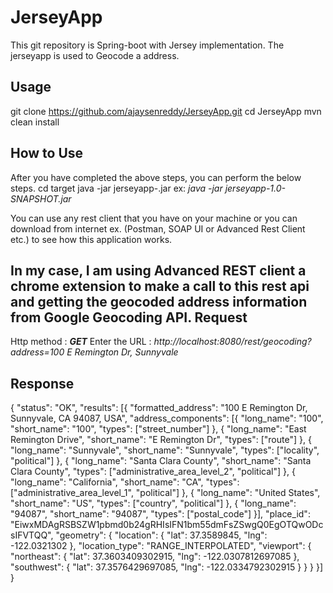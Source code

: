 JerseyApp
==========

This git repository is Spring-boot with Jersey implementation. The jerseyapp is used to Geocode a address. 

Usage
------

git clone https://github.com/ajaysenreddy/JerseyApp.git
cd JerseyApp
mvn clean install

How to Use
-----------

After you have completed the above steps, you can perform the below steps.
cd target
java -jar jerseyapp-<version>.jar
ex: _java -jar jerseyapp-1.0-SNAPSHOT.jar_

You can use any rest client that you have on your machine or you can download from internet 
ex. (Postman, SOAP UI or Advanced Rest Client etc.) to see how this application works.

In my case, I am using Advanced REST client a chrome extension to make a call to this rest api and getting the geocoded address information from Google Geocoding API. 
Request
--------
Http method : **_GET_**
Enter the URL :  _http://localhost:8080/rest/geocoding?address=100 E Remington Dr, Sunnyvale_

Response
---------
{
	"status": "OK",
	"results": [{
		"formatted_address": "100 E Remington Dr, Sunnyvale, CA 94087, USA",
		"address_components": [{
			"long_name": "100",
			"short_name": "100",
			"types": ["street_number"]
		}, {
			"long_name": "East Remington Drive",
			"short_name": "E Remington Dr",
			"types": ["route"]
		}, {
			"long_name": "Sunnyvale",
			"short_name": "Sunnyvale",
			"types": ["locality", "political"]
		}, {
			"long_name": "Santa Clara County",
			"short_name": "Santa Clara County",
			"types": ["administrative_area_level_2", "political"]
		}, {
			"long_name": "California",
			"short_name": "CA",
			"types": ["administrative_area_level_1", "political"]
		}, {
			"long_name": "United States",
			"short_name": "US",
			"types": ["country", "political"]
		}, {
			"long_name": "94087",
			"short_name": "94087",
			"types": ["postal_code"]
		}],
		"place_id": "EiwxMDAgRSBSZW1pbmd0b24gRHIsIFN1bm55dmFsZSwgQ0EgOTQwODcsIFVTQQ",
		"geometry": {
			"location": {
				"lat": 37.3589845,
				"lng": -122.0321302
			},
			"location_type": "RANGE_INTERPOLATED",
			"viewport": {
				"northeast": {
					"lat": 37.3603409302915,
					"lng": -122.0307812697085
				},
				"southwest": {
					"lat": 37.3576429697085,
					"lng": -122.0334792302915
				}
			}
		}
	}]
}





